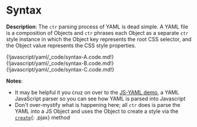 # Syntax

__Description__: The `ctr` parsing process of YAML is dead simple. A YAML file is a composition of Objects and `ctr` phrases each Object as a separate `ctr` style instance in which the Object key represents the root CSS selector, and the Object value represents the CSS style properties.

{!javascript/yaml/_code/syntax-A.code.md!}
{!javascript/yaml/_code/syntax-B.code.md!}
{!javascript/yaml/_code/syntax-C.code.md!}

__Notes__:

+ It may be helpful it you cruz on over to the [JS-YAML demo](http://nodeca.github.io/js-yaml/), a YAML JavaScript parser so you can see how YAML is parsed into Javascript
+ Don't over-mystify what is happening here; all `ctr` does is parse the YAML into a JS Object and uses the Object to create a style via the [`create`](../javascript/methods.md#create){: .pjax} method

<div class="cf"></div>
<div class="end"></div>

